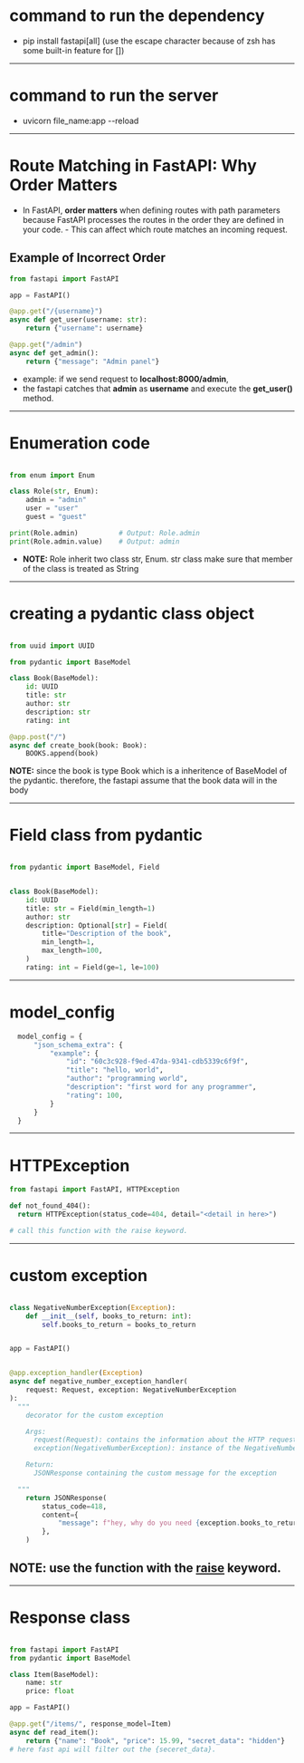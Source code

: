 # command to run the dependency

- pip install fastapi\[all\] (use the escape character because of zsh has some built-in feature for [])

---

# command to run the server

- uvicorn file_name:app --reload

---

# Route Matching in FastAPI: Why Order Matters

- In FastAPI, **order matters** when defining routes with path parameters because FastAPI processes the routes in the order they are defined in your code. - This can affect which route matches an incoming request.

## Example of Incorrect Order

```python
from fastapi import FastAPI

app = FastAPI()

@app.get("/{username}")
async def get_user(username: str):
    return {"username": username}

@app.get("/admin")
async def get_admin():
    return {"message": "Admin panel"}


```

- example: if we send request to **localhost:8000/admin**,
- the fastapi catches that **admin** as **username** and execute the **get_user()** method.

---

# Enumeration code

```python

from enum import Enum

class Role(str, Enum):
    admin = "admin"
    user = "user"
    guest = "guest"

print(Role.admin)          # Output: Role.admin
print(Role.admin.value)    # Output: admin
```

- **NOTE:** Role inherit two class str, Enum. str class make sure that member of the class is treated as String

---

# creating a pydantic class object

```python

from uuid import UUID

from pydantic import BaseModel

class Book(BaseModel):
    id: UUID
    title: str
    author: str
    description: str
    rating: int

@app.post("/")
async def create_book(book: Book):
    BOOKS.append(book)

```

**NOTE:** since the book is type Book which is a inheritence of BaseModel of the pydantic. therefore, the fastapi assume that the book data will in the body

---

# Field class from pydantic

```python

from pydantic import BaseModel, Field


class Book(BaseModel):
    id: UUID
    title: str = Field(min_length=1)
    author: str
    description: Optional[str] = Field(
        title="Description of the book",
        min_length=1,
        max_length=100,
    )
    rating: int = Field(ge=1, le=100)

```

---

# model_config

```python
  model_config = {
      "json_schema_extra": {
          "example": {
              "id": "60c3c928-f9ed-47da-9341-cdb5339c6f9f",
              "title": "hello, world",
              "author": "programming world",
              "description": "first word for any programmer",
              "rating": 100,
          }
      }
  }
```

---

# HTTPException

```python
from fastapi import FastAPI, HTTPException

def not_found_404():
  return HTTPException(status_code=404, detail="<detail in here>")

# call this function with the raise keyword.


```

---

# custom exception

```python

class NegativeNumberException(Exception):
    def __init__(self, books_to_return: int):
        self.books_to_return = books_to_return


app = FastAPI()


@app.exception_handler(Exception)
async def negative_number_exception_handler(
    request: Request, exception: NegativeNumberException
):
  """
    decorator for the custom exception

    Args:
      request(Request): contains the information about the HTTP request.
      exception(NegativeNumberException): instance of the NegativeNumberException class.

    Return:
      JSONResponse containing the custom message for the exception

  """
    return JSONResponse(
        status_code=418,
        content={
            "message": f"hey, why do you need {exception.books_to_return}\nyou should read more books."
        },
    )

```

## NOTE: use the function with the <u>raise</u> keyword.

---

# Response class

```python

from fastapi import FastAPI
from pydantic import BaseModel

class Item(BaseModel):
    name: str
    price: float

app = FastAPI()

@app.get("/items/", response_model=Item)
async def read_item():
    return {"name": "Book", "price": 15.99, "secret_data": "hidden"}
# here fast api will filter out the {seceret_data}.
```
